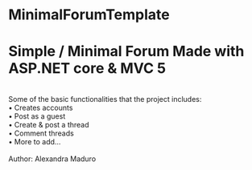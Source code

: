 # MinimalForumTemplate
<h1> Simple / Minimal Forum  Made with ASP.NET core &amp; MVC 5  </h1>

<br>
Some of the basic functionalities that the project includes:    
<br>
• Creates accounts         
<br>• Post as a guest        
<br>• Create &amp; post a thread 
<br>• Comment threads        
<br>• More to add...  
<br>
<br>Author: Alexandra Maduro

